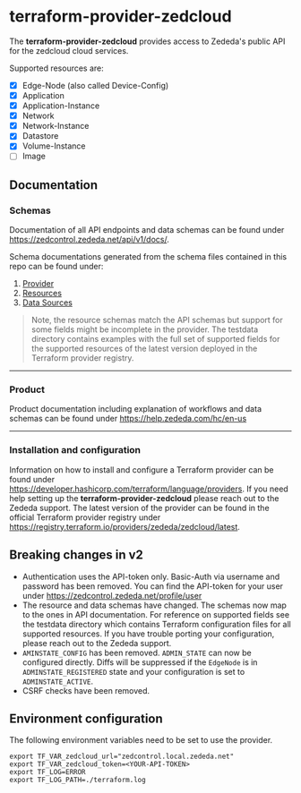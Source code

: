 # terraform-provider-zedcloud

The __terraform-provider-zedcloud__ provides access to Zededa's public API for the zedcloud cloud services.

Supported resources are:
- [x] Edge-Node (also called Device-Config)
- [x] Application
- [x] Application-Instance
- [x] Network
- [x] Network-Instance
- [x] Datastore
- [x] Volume-Instance
- [ ] Image

## Documentation

### Schemas

Documentation of all API endpoints and data schemas can be found under https://zedcontrol.zededa.net/api/v1/docs/.

Schema documentations generated from the schema files contained in this repo can be found under:
1. [Provider](https://github.com/zededa/terraform-provider-zedcloud/tree/main/docs/provider)
1. [Resources](https://github.com/zededa/terraform-provider-zedcloud/tree/main/docs/resources)
1. [Data Sources](https://github.com/zededa/terraform-provider-zedcloud/tree/main/docs/data-sources)

> Note, the resource schemas match the API schemas but support for some fields might be incomplete in the provider. The testdata directory contains examples with the full set of supported fields for the supported resources of the latest version deployed in the Terraform provider registry.

---

### Product

Product documentation including explanation of workflows and data schemas can be found under https://help.zededa.com/hc/en-us

---

### Installation and configuration

Information on how to install and configure a Terraform provider can be found under https://developer.hashicorp.com/terraform/language/providers. If you need help setting up the __terraform-provider-zedcloud__ please reach out to the Zededa support.
The latest version of the provider can be found in the official Terraform provider registry under https://registry.terraform.io/providers/zededa/zedcloud/latest.

## Breaking changes in v2

- Authentication uses the API-token only. Basic-Auth via username and password has been removed. You can find the API-token for your user under https://zedcontrol.zededa.net/profile/user
- The resource and data schemas have changed. The schemas now map to the ones in API documentation. For reference on supported fields see the testdata directory which contains Terraform configuration files for all supported resources. If you have trouble porting your configuration, please reach out to the Zededa support.
- `AMINSTATE_CONFIG` has been removed. `ADMIN_STATE` can now be configured directly. Diffs will be suppressed if the `EdgeNode` is in `ADMINSTATE_REGISTERED` state and your configuration is set to `ADMINSTATE_ACTIVE`.
- CSRF checks have been removed.

## Environment configuration

The following environment variables need to be set to use the provider.
```
export TF_VAR_zedcloud_url="zedcontrol.local.zededa.net"
export TF_VAR_zedcloud_token=<YOUR-API-TOKEN>
export TF_LOG=ERROR
export TF_LOG_PATH=./terraform.log
```








